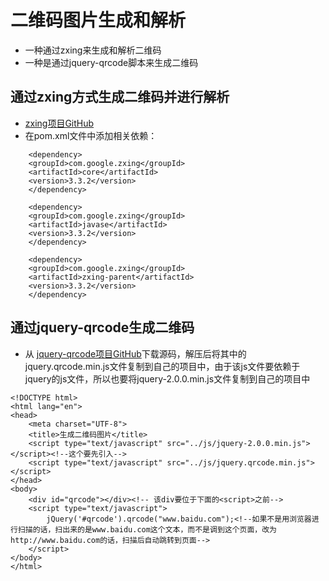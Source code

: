 # 二维码图片生成和解析
- 一种通过zxing来生成和解析二维码
- 一种是通过jquery-qrcode脚本来生成二维码

## 通过zxing方式生成二维码并进行解析
- [zxing项目GitHub](https://github.com/zxing)
- 在pom.xml文件中添加相关依赖：<br>
```
    <dependency>
	<groupId>com.google.zxing</groupId>
	<artifactId>core</artifactId>
	<version>3.3.2</version>
    </dependency>

    <dependency>
	<groupId>com.google.zxing</groupId>
	<artifactId>javase</artifactId>
	<version>3.3.2</version>
    </dependency>

    <dependency>
	<groupId>com.google.zxing</groupId>
	<artifactId>zxing-parent</artifactId>
	<version>3.3.2</version>
    </dependency>
```
## 通过jquery-qrcode生成二维码

- 从 [jquery-qrcode项目GitHub](https://github.com/jeromeetienne/jquery-qrcode)下载源码，解压后将其中的jquery.qrcode.min.js文件复制到自己的项目中，由于该js文件要依赖于jquery的js文件，所以也要将jquery-2.0.0.min.js文件复制到自己的项目中
```
<!DOCTYPE html>
<html lang="en">
<head>
    <meta charset="UTF-8">
    <title>生成二维码图片</title>
    <script type="text/javascript" src="../js/jquery-2.0.0.min.js"></script><!--这个要先引入-->
    <script type="text/javascript" src="../js/jquery.qrcode.min.js"></script>
</head>
<body>
    <div id="qrcode"></div><!-- 该div要位于下面的<script>之前-->
    <script type="text/javascript">
        jQuery('#qrcode').qrcode("www.baidu.com");<!--如果不是用浏览器进行扫描的话，扫出来的是www.baidu.com这个文本，而不是调到这个页面，改为http://www.baidu.com的话，扫描后自动跳转到页面-->
    </script>
</body>
</html>
```

